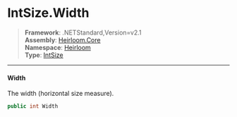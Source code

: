 # IntSize.Width

> **Framework**: .NETStandard,Version=v2.1  
> **Assembly**: [Heirloom.Core][0]  
> **Namespace**: [Heirloom][0]  
> **Type**: [IntSize][1]  

--------------------------------------------------------------------------------

#### Width

The width (horizontal size measure).

```cs
public int Width
```

[0]: ../Heirloom.Core.md
[1]: Heirloom.IntSize.md
